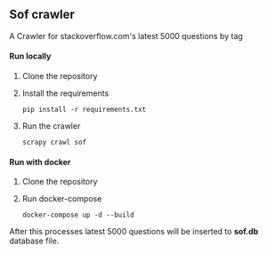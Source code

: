 ## Sof crawler

A Crawler for stackoverflow.com's latest 5000 questions by tag 

#### Run locally

1. Clone the repository
    
2. Install the requirements
    
    `pip install -r requirements.txt`

3. Run the crawler

    `scrapy crawl sof`


#### Run with docker

1. Clone the repository

2. Run docker-compose

    `docker-compose up -d --build`

After this processes latest 5000 questions will be inserted to **sof.db** database file.
